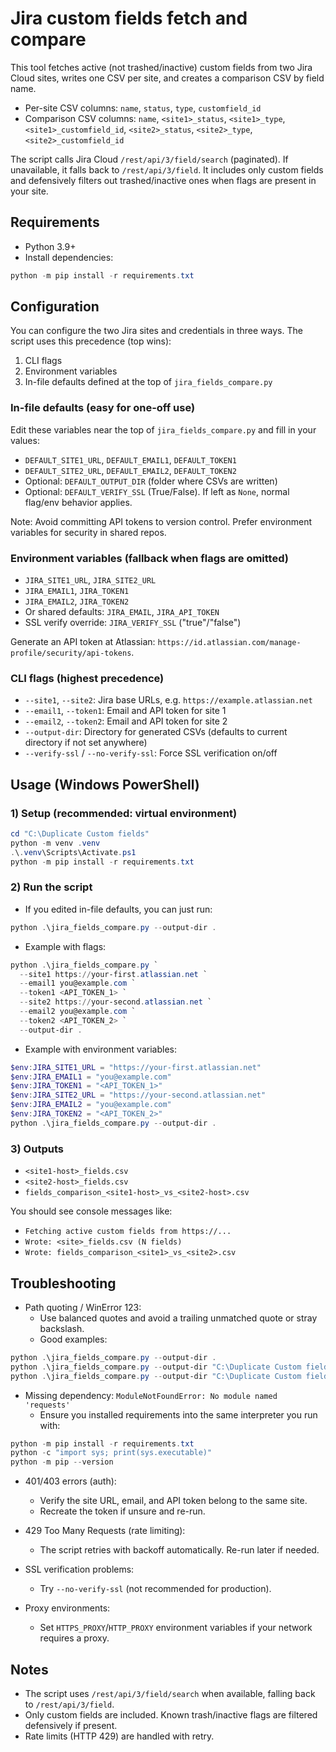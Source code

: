 # Jira custom fields fetch and compare

This tool fetches active (not trashed/inactive) custom fields from two Jira Cloud sites, writes one CSV per site, and creates a comparison CSV by field name.

- Per-site CSV columns: `name`, `status`, `type`, `customfield_id`
- Comparison CSV columns: `name`, `<site1>_status`, `<site1>_type`, `<site1>_customfield_id`, `<site2>_status`, `<site2>_type`, `<site2>_customfield_id`

The script calls Jira Cloud `/rest/api/3/field/search` (paginated). If unavailable, it falls back to `/rest/api/3/field`. It includes only custom fields and defensively filters out trashed/inactive ones when flags are present in your site.

## Requirements

- Python 3.9+
- Install dependencies:

```powershell
python -m pip install -r requirements.txt
```

## Configuration

You can configure the two Jira sites and credentials in three ways. The script uses this precedence (top wins):

1) CLI flags
2) Environment variables
3) In-file defaults defined at the top of `jira_fields_compare.py`

### In-file defaults (easy for one-off use)
Edit these variables near the top of `jira_fields_compare.py` and fill in your values:
- `DEFAULT_SITE1_URL`, `DEFAULT_EMAIL1`, `DEFAULT_TOKEN1`
- `DEFAULT_SITE2_URL`, `DEFAULT_EMAIL2`, `DEFAULT_TOKEN2`
- Optional: `DEFAULT_OUTPUT_DIR` (folder where CSVs are written)
- Optional: `DEFAULT_VERIFY_SSL` (True/False). If left as `None`, normal flag/env behavior applies.

Note: Avoid committing API tokens to version control. Prefer environment variables for security in shared repos.

### Environment variables (fallback when flags are omitted)
- `JIRA_SITE1_URL`, `JIRA_SITE2_URL`
- `JIRA_EMAIL1`, `JIRA_TOKEN1`
- `JIRA_EMAIL2`, `JIRA_TOKEN2`
- Or shared defaults: `JIRA_EMAIL`, `JIRA_API_TOKEN`
- SSL verify override: `JIRA_VERIFY_SSL` ("true"/"false")

Generate an API token at Atlassian: `https://id.atlassian.com/manage-profile/security/api-tokens`.

### CLI flags (highest precedence)
- `--site1`, `--site2`: Jira base URLs, e.g. `https://example.atlassian.net`
- `--email1`, `--token1`: Email and API token for site 1
- `--email2`, `--token2`: Email and API token for site 2
- `--output-dir`: Directory for generated CSVs (defaults to current directory if not set anywhere)
- `--verify-ssl` / `--no-verify-ssl`: Force SSL verification on/off

## Usage (Windows PowerShell)

### 1) Setup (recommended: virtual environment)
```powershell
cd "C:\Duplicate Custom fields"
python -m venv .venv
.\.venv\Scripts\Activate.ps1
python -m pip install -r requirements.txt
```

### 2) Run the script
- If you edited in-file defaults, you can just run:
```powershell
python .\jira_fields_compare.py --output-dir .
```

- Example with flags:
```powershell
python .\jira_fields_compare.py `
  --site1 https://your-first.atlassian.net `
  --email1 you@example.com `
  --token1 <API_TOKEN_1> `
  --site2 https://your-second.atlassian.net `
  --email2 you@example.com `
  --token2 <API_TOKEN_2> `
  --output-dir .
```

- Example with environment variables:
```powershell
$env:JIRA_SITE1_URL = "https://your-first.atlassian.net"
$env:JIRA_EMAIL1 = "you@example.com"
$env:JIRA_TOKEN1 = "<API_TOKEN_1>"
$env:JIRA_SITE2_URL = "https://your-second.atlassian.net"
$env:JIRA_EMAIL2 = "you@example.com"
$env:JIRA_TOKEN2 = "<API_TOKEN_2>"
python .\jira_fields_compare.py --output-dir .
```

### 3) Outputs
- `<site1-host>_fields.csv`
- `<site2-host>_fields.csv`
- `fields_comparison_<site1-host>_vs_<site2-host>.csv`

You should see console messages like:
- `Fetching active custom fields from https://...`
- `Wrote: <site>_fields.csv (N fields)`
- `Wrote: fields_comparison_<site1>_vs_<site2>.csv`

## Troubleshooting

- Path quoting / WinError 123:
  - Use balanced quotes and avoid a trailing unmatched quote or stray backslash.
  - Good examples:
```powershell
python .\jira_fields_compare.py --output-dir .
python .\jira_fields_compare.py --output-dir "C:\Duplicate Custom fields"
python .\jira_fields_compare.py --output-dir "C:\Duplicate Custom fields\Output"
```

- Missing dependency: `ModuleNotFoundError: No module named 'requests'`
  - Ensure you installed requirements into the same interpreter you run with:
```powershell
python -m pip install -r requirements.txt
python -c "import sys; print(sys.executable)"
python -m pip --version
```

- 401/403 errors (auth):
  - Verify the site URL, email, and API token belong to the same site.
  - Recreate the token if unsure and re-run.

- 429 Too Many Requests (rate limiting):
  - The script retries with backoff automatically. Re-run later if needed.

- SSL verification problems:
  - Try `--no-verify-ssl` (not recommended for production).

- Proxy environments:
  - Set `HTTPS_PROXY`/`HTTP_PROXY` environment variables if your network requires a proxy.

## Notes

- The script uses `/rest/api/3/field/search` when available, falling back to `/rest/api/3/field`.
- Only custom fields are included. Known trash/inactive flags are filtered defensively if present.
- Rate limits (HTTP 429) are handled with retry.
